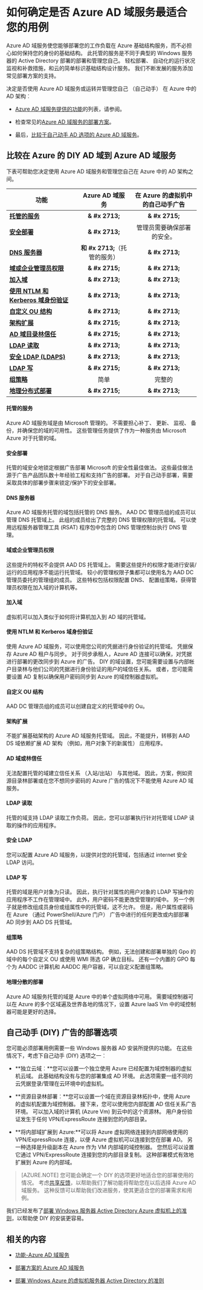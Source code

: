 <properties
    pageTitle="Azure AD 域服务︰ 向 DIY 域控制器服务比较 Azure AD 域 |Microsoft Azure"
    description="将 Azure Active Directory 域服务与 DIY 的域控制器进行比较"
    services="active-directory-ds"
    documentationCenter=""
    authors="mahesh-unnikrishnan"
    manager="stevenpo"
    editor="curtand"/>

<tags
    ms.service="active-directory-ds"
    ms.workload="identity"
    ms.tgt_pltfrm="na"
    ms.devlang="na"
    ms.topic="article"
    ms.date="10/01/2016"
    ms.author="maheshu"/>

# <a name="how-to-decide-if-azure-ad-domain-services-is-right-for-your-use-case"></a>如何确定是否 Azure AD 域服务最适合您的用例
Azure AD 域服务使您能够部署您的工作负载在 Azure 基础结构服务，而不必担心如何保持您的身份的基础结构。 此托管的服务是不同于典型的 Windows 服务器的 Active Directory 部署的部署和管理您自己。 轻松部署、 自动化的运行状况监视和补救措施，和云的简单标识基础结构设计服务。 我们不断发展的服务添加常见部署方案的支持。

决定是否使用 Azure AD 域服务或运转并管理您自己 （自己动手） 在 Azure 中的 AD 架构︰

- [Azure AD 域服务提供的功能](active-directory-ds-features.md)的列表，请参阅。

- 检查常见的[Azure AD 域服务的部署方案](active-directory-ds-scenarios.md)。

- 最后，[比较于自己动手 AD 选项的 Azure AD 域服务](active-directory-ds-comparison.md#compare-azure-ad-domain-services-to-diy-ad-domain-in-azure)。


## <a name="compare-azure-ad-domain-services-to-diy-ad-domain-in-azure"></a>比较在 Azure 的 DIY AD 域到 Azure AD 域服务
下表可帮助您决定使用 Azure AD 域服务和管理您自己在 Azure 中的 AD 架构之间。

|**功能**|**Azure AD 域服务**|**在 Azure 的虚拟机中的自己动手广告**|
|---|:---:|:---:|
|[**托管的服务**](active-directory-ds-comparison.md#managed-service)|**& #x 2713;**|**& #x 2715;**|
|[**安全部署**](active-directory-ds-comparison.md#secure-deployments)|**& #x 2713;**|管理员需要确保部署的安全。|
|[**DNS 服务器**](active-directory-ds-comparison.md#dns-server)|**和 #x 2713;**（托管的服务）|**& #x 2713;**|
|[**域或企业管理员权限**](active-directory-ds-comparison.md#domain-or-enterprise-administrator-privileges)|**& #x 2715;**|**& #x 2713;**|
|[**加入域**](active-directory-ds-comparison.md#domain-join)|**& #x 2713;**|**& #x 2713;**|
|[**使用 NTLM 和 Kerberos 域身份验证**](active-directory-ds-comparison.md#domain-authentication-using-ntlm-and-kerberos)|**& #x 2713;**|**& #x 2713;**|
|[**自定义 OU 结构**](active-directory-ds-comparison.md#custom-ou-structure)|**& #x 2713;**|**& #x 2713;**|
|[**架构扩展**](active-directory-ds-comparison.md#schema-extensions)|**& #x 2715;**|**& #x 2713;**|
|[**AD 域目录林信任**](active-directory-ds-comparison.md#ad-domain-or-forest-trusts)|**& #x 2715;**|**& #x 2713;**|
|[**LDAP 读取**](active-directory-ds-comparison.md#ldap-read)|**& #x 2713;**|**& #x 2713;**|
|[**安全 LDAP (LDAPS)**](active-directory-ds-comparison.md#secure-ldap)|**& #x 2713;**|**& #x 2713;**|
|[**LDAP 写**](active-directory-ds-comparison.md#ldap-write)|**& #x 2715;**|**& #x 2713;**|
|[**组策略**](active-directory-ds-comparison.md#group-policy)|简单|完整的|
|[**地理分布式部署**](active-directory-ds-comparison.md#geo-dispersed-deployments)|**& #x 2715;**|**& #x 2713;**|


#### <a name="managed-service"></a>托管的服务
Azure AD 域服务域是由 Microsoft 管理的。 不需要担心补丁、 更新、 监视、 备份，并确保您的域的可用性。 这些管理任务提供了作为一种服务由 Microsoft Azure 对于托管的域。

#### <a name="secure-deployments"></a>安全部署
托管的域安全地锁定根据广告部署 Microsoft 的安全性最佳做法。 这些最佳做法源于广告产品团队数十年经验工程和支持广告的部署。 对于自己动手部署，需要采取具体的部署步骤来锁定/保护下的安全部署。

#### <a name="dns-server"></a>DNS 服务器
Azure AD 域服务托管的域包括托管的 DNS 服务。 AAD DC 管理员组的成员可以管理 DNS 托管域上。 此组的成员给出了完整的 DNS 管理权限的托管域。 可以使用远程服务器管理工具 (RSAT) 程序包中包含的 DNS 管理控制台执行 DNS 管理。

#### <a name="domain-or-enterprise-administrator-privileges"></a>域或企业管理员权限
这些提升的特权不会提供 AAD DS 托管域上。 需要这些提升的权限才能进行安装/运行的应用程序不能运行托管域。 较小的管理权限子集都可以使用名为 AAD DC 管理员委托的管理组的成员。 这些特权包括权限配置 DNS、 配置组策略，获得管理员权限在加入域的计算机等。

#### <a name="domain-join"></a>加入域
虚拟机可以加入类似于如何将计算机加入到 AD 域的托管域。

#### <a name="domain-authentication-using-ntlm-and-kerberos"></a>使用 NTLM 和 Kerberos 域身份验证
使用 Azure AD 域服务，可以使用您公司的凭据进行身份验证的托管域。 凭据保存 Azure AD 租户与同步。 对于同步承租人，Azure AD 连接可以确保，对凭据进行部署的更改同步到 Azure 的广告。 DIY 的域设置，您可能需要设置与内部帐户目录林与他们公司的凭据进行身份验证的用户的域信任关系。 或者，您可能需要设置 AD 复制以确保用户密码同步到 Azure 的域控制器虚拟机。

#### <a name="custom-ou-structure"></a>自定义 OU 结构
AAD DC 管理员组的成员可以创建自定义的托管域中的 Ou。

#### <a name="schema-extensions"></a>架构扩展
不能扩展基础架构的 Azure AD 域服务托管域。 因此，不能提升，转移到 AAD DS 域依赖扩展 AD 架构 （例如，用户对象下的新属性） 应用程序。

#### <a name="ad-domain-or-forest-trusts"></a>AD 域或林信任
无法配置托管的域建立信任关系 （入站/出站） 与其他域。 因此，方案，例如资源目录林部署或在您不想同步密码的 Azure 广告的情况下不能使用 Azure AD 域服务。

#### <a name="ldap-read"></a>LDAP 读取
托管的域支持 LDAP 读取工作负荷。 因此，您可以部署执行针对托管域 LDAP 读取的操作的应用程序。

#### <a name="secure-ldap"></a>安全 LDAP
您可以配置 Azure AD 域服务，以提供对您的托管域，包括通过 internet 安全 LDAP 访问。

#### <a name="ldap-write"></a>LDAP 写
托管的域是用户对象为只读。 因此，执行针对属性的用户对象的 LDAP 写操作的应用程序不工作在管理域中。 此外，用户密码不能更改受管理的域中。 另一个例子就是修改组成员身份或组属性中的托管域，这不允许。 但是，用户属性或密码在 Azure （通过 PowerShell/Azure 门户） 广告中进行的任何更改或内部部署 AD 同步到 AAD DS 托管域。

#### <a name="group-policy"></a>组策略
AAD DS 托管域不支持复杂的组策略结构。 例如，无法创建和部署单独的 Gpo 的域中的每个自定义 OU 或使用 WMI 筛选 GP 确立目标。 还有一个内置的 GPO 每个为 AADDC 计算机和 AADDC 用户容器，可以自定义配置组策略。

#### <a name="geo-dispersed-deployments"></a>地理分散的部署
Azure AD 域服务托管的域是 Azure 中的单个虚拟网络中可用。 需要域控制器可以在 Azure 的多个区域遍及世界各地的情况下，设置 Azure IaaS Vm 中的域控制器可能是更好的选择。


## <a name="do-it-yourself-diy-ad-deployment-options"></a>自己动手 (DIY) 广告的部署选项
您可能必须部署用例需要一些 Windows 服务器 AD 安装所提供的功能。 在这些情况下，考虑下自己动手 (DIY) 选项之一︰

- **独立云域︰**您可以设置一个独立使用 Azure 已经配置为域控制器的虚拟机云域。 此基础结构没有与您的部署集成 AD 环境。 此选项需要一组不同的云凭据登录/管理在云环境中的虚拟机。

- **资源目录林部署︰**您可以设置一个域在资源目录林拓扑中，使用 Azure 的虚拟机配置为域控制器。 接下来，您可以使用您内部配置 AD 信任关系广告环境。 可以加入域的计算机 (Azure Vm) 到云中的这个资源林。 用户身份验证发生于任何 VPN/ExpressRoute 连接到您的内部目录。

- **将内部域扩展到 Azure:**可以将 Azure 虚拟网络连接到内部网络使用的 VPN/ExpressRoute 连接，以便 Azure 虚拟机可以连接到您在部署 AD。 另一种选择是升级副本在 Azure 作为 VM 内部域的域控制器。 您然后可以设置它通过 VPN/ExpressRoute 连接到您的内部目录复制。 这种部署模式有效地扩展到 Azure 的内部域。

> [AZURE.NOTE] 您可能会确定一个 DIY 的选项更好地适合您的部署使用的情况。 考虑[共享反馈](active-directory-ds-contact-us.md)，以帮助我们了解功能将帮助您在以后选择 Azure AD 域服务。 这种反馈可以帮助我们改进服务，使其更适合您的部署需求和用例。

我们已经发布了[部署 Windows 服务器 Active Directory Azure 虚拟机上的准则](https://msdn.microsoft.com/library/azure/jj156090.aspx)，以帮助使 DIY 的安装更容易。


## <a name="related-content"></a>相关的内容
- [功能-Azure AD 域服务](active-directory-ds-features.md)

- [部署方案的 Azure AD 域服务](active-directory-ds-scenarios.md)

- [部署 Windows Azure 的虚拟机服务器 Active Directory 的准则](https://msdn.microsoft.com/library/azure/jj156090.aspx)
